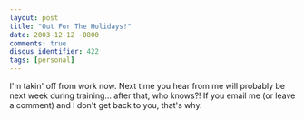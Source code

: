 ```yaml
---
layout: post
title: "Out For The Holidays!"
date: 2003-12-12 -0800
comments: true
disqus_identifier: 422
tags: [personal]
---
```

I'm takin' off from work now. Next time you hear from me will probably
be next week during training... after that, who knows?! If you email me
(or leave a comment) and I don't get back to you, that's why.
